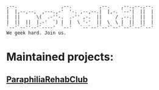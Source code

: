 ```                                                       
,--.                ,--.          ,--.    ,--.,--.,--. 
|  |,--,--,  ,---.,-'  '-. ,--,--.|  |,-. `--'|  ||  | 
|  ||      \(  .-''-.  .-'' ,-.  ||     / ,--.|  ||  | 
|  ||  ||  |.-'  `) |  |  \ '-'  ||  \  \ |  ||  ||  | 
`--'`--''--'`----'  `--'   `--`--'`--'`--'`--'`--'`--' 
We geek hard. Join us.
```
# Maintained projects:
## [ParaphiliaRehabClub](https://github.com/murrtube/Paraphilia)
